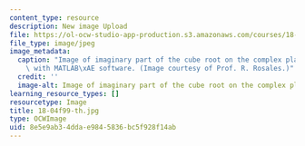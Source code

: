 ```yaml
---
content_type: resource
description: New image Upload
file: https://ol-ocw-studio-app-production.s3.amazonaws.com/courses/18-04-complex-variables-with-applications-fall-1999/8e5e9ab34ddae9845836bc5f928f14ab_18-04f99-th.jpg
file_type: image/jpeg
image_metadata:
  caption: "Image of imaginary part of the cube root on the complex plane. Image created\
    \ with MATLAB\xAE software. (Image courtesy of Prof. R. Rosales.)"
  credit: ''
  image-alt: Image of imaginary part of the cube root on the complex plane.
learning_resource_types: []
resourcetype: Image
title: 18-04f99-th.jpg
type: OCWImage
uid: 8e5e9ab3-4dda-e984-5836-bc5f928f14ab
---
```

